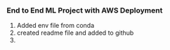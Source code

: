 ### End to End ML Project with AWS Deployment

1. Added env file from conda 
2. created readme file and added to github 
3. 